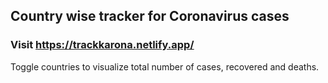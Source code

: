 ## Country wise tracker for Coronavirus cases

### Visit https://trackkarona.netlify.app/

Toggle countries to visualize total number of cases, recovered and deaths.
